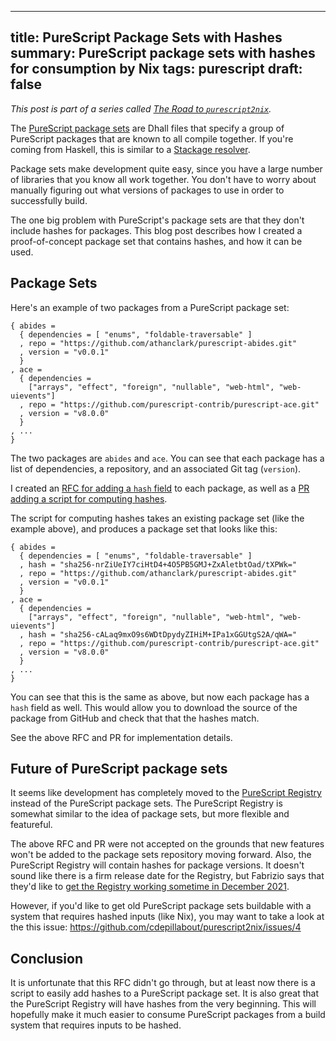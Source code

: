 ------------------------------------------------------
title: PureScript Package Sets with Hashes
summary: PureScript package sets with hashes for consumption by Nix
tags: purescript
draft: false
------------------------------------------------------

*This post is part of a series called
[The Road to `purescript2nix`](./2021-12-10-road-to-purescript2nix).*

The [PureScript package sets](https://github.com/purescript/package-sets)
are Dhall files that specify a group of PureScript packages that are known to all
compile together.  If you're coming from Haskell, this is similar to a
[Stackage resolver](https://www.stackage.org/).

Package sets make development quite easy, since you have a large number of
libraries that you know all work together.  You don't have to worry about
manually figuring out what versions of packages to use in order to successfully
build.

The one big problem with PureScript's package sets are that they don't
include hashes for packages.  This blog post describes how I created a
proof-of-concept package set that contains hashes, and how it can be used.

## Package Sets

Here's an example of two packages from a PureScript package set:

```dhall
{ abides =
  { dependencies = [ "enums", "foldable-traversable" ]
  , repo = "https://github.com/athanclark/purescript-abides.git"
  , version = "v0.0.1"
  }
, ace =
  { dependencies =
    ["arrays", "effect", "foreign", "nullable", "web-html", "web-uievents"]
  , repo = "https://github.com/purescript-contrib/purescript-ace.git"
  , version = "v8.0.0"
  }
, ...
}
```

The two packages are `abides` and `ace`.  You can see that each package has a
list of dependencies, a repository, and an associated Git tag (`version`).

I created an
[RFC for adding a `hash` field](https://github.com/purescript/package-sets/issues/1042)
to each package, as well as a
[PR adding a script for computing hashes](https://github.com/purescript/package-sets/pull/1043).

The script for computing hashes takes an existing package set (like the example
above), and produces a package set that looks like this:

```dhall
{ abides =
  { dependencies = [ "enums", "foldable-traversable" ]
  , hash = "sha256-nrZiUeIY7ciHtD4+4O5PB5GMJ+ZxAletbtOad/tXPWk="
  , repo = "https://github.com/athanclark/purescript-abides.git"
  , version = "v0.0.1"
  }
, ace =
  { dependencies =
    ["arrays", "effect", "foreign", "nullable", "web-html", "web-uievents"]
  , hash = "sha256-cALaq9mxO9s6WDtDpydyZIHiM+IPa1xGGUtgS2A/qWA="
  , repo = "https://github.com/purescript-contrib/purescript-ace.git"
  , version = "v8.0.0"
  }
, ...
}
```

You can see that this is the same as above, but now each package has a `hash`
field as well.  This would allow you to download the source of the package
from GitHub and check that that the hashes match.

See the above RFC and PR for implementation details.

## Future of PureScript package sets

It seems like development has completely moved to the
[PureScript Registry](https://github.com/purescript/registry) instead of the
PureScript package sets.  The PureScript Registry is somewhat similar to the
idea of package sets, but more flexible and featureful.

The above RFC and PR were not accepted on the grounds that new features won't be
added to the package sets repository moving forward.  Also, the PureScript Registry will contain hashes
for package versions.  It doesn't sound like there is a firm release date for
the Registry, but Fabrizio says that they'd like to
[get the Registry working sometime in December 2021](https://github.com/purescript/package-sets/issues/1042#issuecomment-981626792).

However, if you'd like to get old PureScript package sets buildable with a system
that requires hashed inputs (like Nix), you may want to take a look at the
this issue: <https://github.com/cdepillabout/purescript2nix/issues/4>

## Conclusion

It is unfortunate that this RFC didn't go through, but at least now there is
a script to easily add hashes to a PureScript package set.  It is also great
that the PureScript Registry will have hashes from the very beginning.
This will hopefully make it much easier to consume PureScript packages from
a build system that requires inputs to be hashed.
